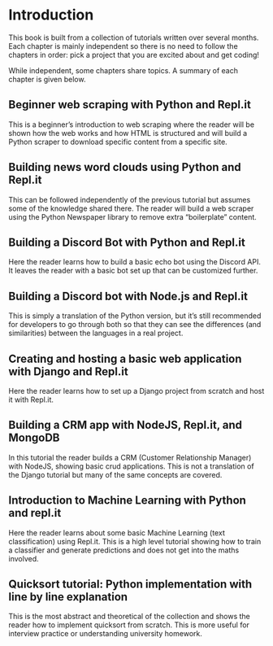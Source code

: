 # Introduction

This book is built from a collection of tutorials written over several months. Each chapter is mainly independent so there is no need to follow the chapters in order: pick a project that you are excited about and get coding!

While independent, some chapters share topics. A summary of each chapter is given below.

## Beginner web scraping with Python and Repl.it
This is a beginner’s introduction to web scraping where the reader will be shown how the web works and how HTML is structured and will build a Python scraper to download specific content from a specific site.

## Building news word clouds using Python and Repl.it
This can be followed independently of the previous tutorial but assumes some of the knowledge shared there. The reader will build a web scraper using the Python Newspaper library to remove extra “boilerplate” content.

## Building a Discord Bot with Python and Repl.it
Here the reader learns how to build a basic echo bot using the Discord API. It leaves the reader with a basic bot set up that can be customized further.

## Building a Discord bot with Node.js and Repl.it
This is simply a translation of the Python version, but it’s still recommended for developers to go through both so that they can see the differences (and similarities) between the languages in a real project.

## Creating and hosting a basic web application with Django and Repl.it
Here the reader learns how to set up a Django project from scratch and host it with Repl.it.

## Building a CRM app with NodeJS, Repl.it, and MongoDB
In this tutorial the reader builds a CRM (Customer Relationship Manager) with NodeJS, showing basic crud applications. This is not a translation of the Django tutorial but many of the same concepts are covered.

## Introduction to Machine Learning with Python and repl.it
Here the reader learns about some basic Machine Learning (text classification) using Repl.it. This is a high level tutorial showing how to train a classifier and generate predictions and does not get into the maths involved.

## Quicksort tutorial: Python implementation with line by line explanation
This is the most abstract and theoretical of the collection and shows the reader how to implement quicksort from scratch. This is more useful for interview practice or understanding university homework.
